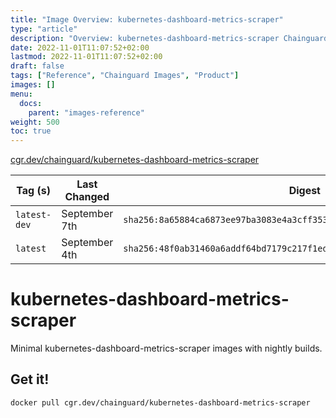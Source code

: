 ```yaml
---
title: "Image Overview: kubernetes-dashboard-metrics-scraper"
type: "article"
description: "Overview: kubernetes-dashboard-metrics-scraper Chainguard Image"
date: 2022-11-01T11:07:52+02:00
lastmod: 2022-11-01T11:07:52+02:00
draft: false
tags: ["Reference", "Chainguard Images", "Product"]
images: []
menu:
  docs:
    parent: "images-reference"
weight: 500
toc: true
---
```


[cgr.dev/chainguard/kubernetes-dashboard-metrics-scraper](https://github.com/chainguard-images/images/tree/main/images/kubernetes-dashboard-metrics-scraper)

| Tag (s)       | Last Changed  | Digest                                                                    |
|---------------|---------------|---------------------------------------------------------------------------|
|  `latest-dev` | September 7th | `sha256:8a65884ca6873ee97ba3083e4a3cff3539a35c7aa6a8129f0fb7c8a657bf3389` |
|  `latest`     | September 4th | `sha256:48f0ab31460a6addf64bd7179c217f1ed39a2545f2fb46c59aa83ed79c9274d7` |

# kubernetes-dashboard-metrics-scraper

Minimal kubernetes-dashboard-metrics-scraper images with nightly builds.

## Get it!

```shell
docker pull cgr.dev/chainguard/kubernetes-dashboard-metrics-scraper
```
